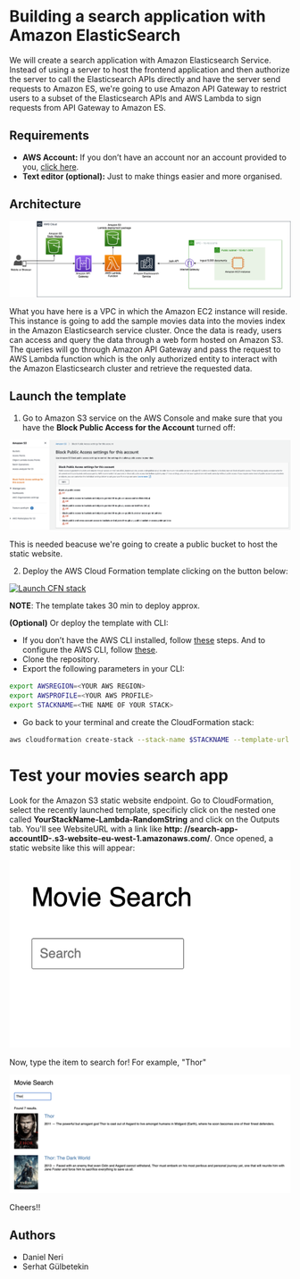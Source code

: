 # Building a search application with Amazon ElasticSearch

We will create a search application with Amazon Elasticsearch Service. Instead of using a server to host the frontend application and then authorize the server to call the Elasticsearch APIs directly and have the server send requests to Amazon ES, we're going to use Amazon API Gateway to restrict users to a subset of the Elasticsearch APIs and AWS Lambda to sign requests from API Gateway to Amazon ES.

## Requirements

* **AWS Account:** If you don’t have an account nor an account provided to you, [click here](https://aws.amazon.com/es/free/?all-free-tier.sort-by=item.additionalFields.SortRank&all-free-tier.sort-order=asc).
* **Text editor (optional):** Just to make things easier and more organised.

## Architecture

![arch](Images/ES-Arch.png)

What you have here is a VPC in which the Amazon EC2 instance will reside. This instance is going to add the sample movies data into the movies index in the Amazon Elasticsearch service cluster. Once the data is ready, users can access and query the data through a web form hosted on Amazon S3. The queries will go through Amazon API Gateway and pass the request to AWS Lambda function which is the only authorized entity to interact with the Amazon Elasticsearch cluster and retrieve the requested data.

## Launch the template

1. Go to Amazon S3 service on the AWS Console and make sure that you have the **Block Public Access for the Account** turned off:

![S3_setting](Images/s3.png)

This is needed beacuse we're going to create a public bucket to host the static website.

2. Deploy the AWS Cloud Formation template clicking on the button below:

[![Launch CFN stack](https://s3.amazonaws.com/cloudformation-examples/cloudformation-launch-stack.png)](https://eu-west-1.console.aws.amazon.com/cloudformation/home?region=eu-west-1#/stacks/quickcreate?templateUrl=https://elastic-search-movies-search-app.s3-eu-west-1.amazonaws.com/Templates/main_es.yaml&stackName=search-app)

**NOTE**: The template takes 30 min to deploy approx.

**(Optional)** Or deploy the template with CLI:

* If you don’t have the AWS CLI installed, follow [these](https://docs.aws.amazon.com/cli/latest/userguide/cli-chap-install.html) steps. And to configure the AWS CLI, follow [these](https://docs.aws.amazon.com/cli/latest/userguide/cli-configure-quickstart.html#cli-configure-quickstart-config). 
* Clone the repository.
* Export the following parameters in your CLI:
```bash 
export AWSREGION=<YOUR AWS REGION>
export AWSPROFILE=<YOUR AWS PROFILE>
export STACKNAME=<THE NAME OF YOUR STACK>
```
* Go back to your terminal and create the CloudFormation stack:
```bash
aws cloudformation create-stack --stack-name $STACKNAME --template-url https://elastic-search-movies-search-app.s3-eu-west-1.amazonaws.com/Templates/main_es.yaml --tags Key=project,Value=glue-project --profile $AWSPROFILE --region=$AWSREGION --capabilities CAPABILITY_IAM
```

# Test your movies search app

Look for the Amazon S3 static website endpoint. Go to CloudFormation, select the recently launched template, specificly click on the nested one called **YourStackName-Lambda-RandomString** and click on the Outputs tab. You'll see WebsiteURL with a link like **http: //search-app-accountID-.s3-website-eu-west-1.amazonaws.com/**. Once opened, a static website like this will appear: 

![sample-site](Images/sample-site.png)

Now, type the item to search for! For example, "Thor"

![thor](/Images/thor.png)

Cheers!!

## Authors

* Daniel Neri
* Serhat Gülbetekin

